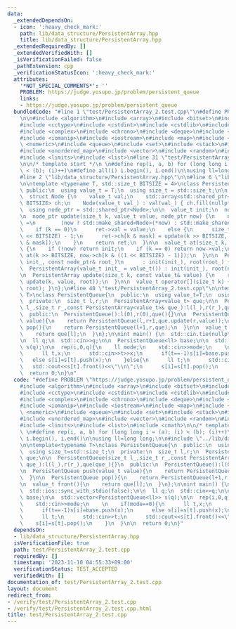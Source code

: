 ```yaml
---
data:
  _extendedDependsOn:
  - icon: ':heavy_check_mark:'
    path: lib/data_structure/PersistentArray.hpp
    title: lib/data_structure/PersistentArray.hpp
  _extendedRequiredBy: []
  _extendedVerifiedWith: []
  _isVerificationFailed: false
  _pathExtension: cpp
  _verificationStatusIcon: ':heavy_check_mark:'
  attributes:
    '*NOT_SPECIAL_COMMENTS*': ''
    PROBLEM: https://judge.yosupo.jp/problem/persistent_queue
    links:
    - https://judge.yosupo.jp/problem/persistent_queue
  bundledCode: "#line 1 \"test/PersistentArray_2.test.cpp\"\n#define PROBLEM \"https://judge.yosupo.jp/problem/persistent_queue\"\
    \n\n#include <algorithm>\n#include <array>\n#include <bitset>\n#include <cassert>\n\
    #include <cctype>\n#include <cstdint>\n#include <cstdlib>\n#include <cmath>\n\
    #include <complex>\n#include <chrono>\n#include <deque>\n#include <functional>\n\
    #include <iomanip>\n#include <iostream>\n#include <map>\n#include <memory>\n#include\
    \ <numeric>\n#include <queue>\n#include <set>\n#include <stack>\n#include <string>\n\
    #include <unordered_map>\n#include <vector>\n#include <random>\n#include <utility>\n\
    #include <limits>\n#include <list>\n#line 31 \"test/PersistentArray_2.test.cpp\"\
    \n\n/* template start */\n \n#define rep(i, a, b) for (long long i = (a); (i)\
    \ < (b); (i)++)\n#define all(i) i.begin(), i.end()\n\nusing ll=long long;\n\n\
    #line 2 \"lib/data_structure/PersistentArray.hpp\"\n\n#line 6 \"lib/data_structure/PersistentArray.hpp\"\
    \n\ntemplate <typename T, std::size_t BITSIZE = 4>\nclass PersistentArray {\n\
    \ public:\n  using value_t = T;\n  using size_t = std::size_t;\n\n private:\n\
    \  struct Node {\n    value_t val;\n    std::array<std::shared_ptr<Node>, 1 <<\
    \ BITSIZE> ch;\n    Node(value_t val_) : val(val_) { ch.fill(nullptr); }\n  };\n\
    \  using node_ptr = std::shared_ptr<Node>;\n\n  value_t init;\n  node_ptr root;\n\
    \n  node_ptr update(size_t k, value_t value, node_ptr now) {\n    node_ptr ret\
    \ =\n        (now ? std::make_shared<Node>(*now) : std::make_shared<Node>(init));\n\
    \    if (k == 0)\n      ret->val = value;\n    else {\n      size_t mask = (1\
    \ << BITSIZE) - 1;\n      ret->ch[k & mask] = update(k >> BITSIZE, value, ret->ch[k\
    \ & mask]);\n    }\n    return ret;\n  }\n\n  value_t at(size_t k, node_ptr now)\
    \ {\n    if (!now) return init;\n    if (k == 0) return now->val;\n    return\
    \ at(k >> BITSIZE, now->ch[k & ((1 << BITSIZE) - 1)]);\n  }\n\n  PersistentArray(value_t\
    \ init_, const node_ptr& root_)\n      : init(init_), root(root_) {}\n\n public:\n\
    \  PersistentArray(value_t init_ = value_t()) : init(init_), root(nullptr) {}\n\
    \n  PersistentArray update(size_t k, const value_t& value) {\n    return PersistentArray(init,\
    \ update(k, value, root));\n  }\n\n  value_t operator[](size_t k) { return at(k,\
    \ root); }\n};\n#line 40 \"test/PersistentArray_2.test.cpp\"\n\ntemplate<typename\
    \ T>\nclass PersistentQueue{\n  public:\n  using value_t=T;\n  using size_t=std::size_t;\n\
    \  private:\n  size_t l,r;\n  PersistentArray<value_t> que;\n\n  PersistentQueue(size_t\
    \ l_,size_t r_,const PersistentArray<value_t>& que_):l(l_),r(r_),que(que_){}\n\
    \  public:\n  PersistentQueue():l(0),r(0),que(){}\n\n  PersistentQueue push(value_t\
    \ value){\n    return PersistentQueue(l,r+1,que.update(r,value));\n  }\n\n  PersistentQueue\
    \ pop(){\n    return PersistentQueue(l+1,r,que);\n  }\n\n  value_t front(){\n\
    \    return que[l];\n  }\n};\n\nint main() {\n  std::cin.tie(nullptr);\n  std::ios::sync_with_stdio(false);\n\
    \n  ll q;\n  std::cin>>q;\n\n  PersistentQueue<ll> base;\n\n  std::vector<PersistentQueue<ll>>\
    \ s(q);\n\n  rep(i,0,q){\n    ll mode;\n    std::cin>>mode;\n    \n    if(mode==0){\n\
    \      ll t,x;\n      std::cin>>t>>x;\n      if(t==-1)s[i]=base.push(x);\n   \
    \   else s[i]=s[t].push(x);\n    }else{\n      ll t;\n      std::cin>>t;\n   \
    \   std::cout<<s[t].front()<<\"\\n\";\n      s[i]=s[t].pop();\n    }\n  }\n\n\
    \  return 0;\n}\n"
  code: "#define PROBLEM \"https://judge.yosupo.jp/problem/persistent_queue\"\n\n\
    #include <algorithm>\n#include <array>\n#include <bitset>\n#include <cassert>\n\
    #include <cctype>\n#include <cstdint>\n#include <cstdlib>\n#include <cmath>\n\
    #include <complex>\n#include <chrono>\n#include <deque>\n#include <functional>\n\
    #include <iomanip>\n#include <iostream>\n#include <map>\n#include <memory>\n#include\
    \ <numeric>\n#include <queue>\n#include <set>\n#include <stack>\n#include <string>\n\
    #include <unordered_map>\n#include <vector>\n#include <random>\n#include <utility>\n\
    #include <limits>\n#include <list>\n#include <cmath>\n\n/* template start */\n\
    \ \n#define rep(i, a, b) for (long long i = (a); (i) < (b); (i)++)\n#define all(i)\
    \ i.begin(), i.end()\n\nusing ll=long long;\n\n#include \"../lib/data_structure/PersistentArray.hpp\"\
    \n\ntemplate<typename T>\nclass PersistentQueue{\n  public:\n  using value_t=T;\n\
    \  using size_t=std::size_t;\n  private:\n  size_t l,r;\n  PersistentArray<value_t>\
    \ que;\n\n  PersistentQueue(size_t l_,size_t r_,const PersistentArray<value_t>&\
    \ que_):l(l_),r(r_),que(que_){}\n  public:\n  PersistentQueue():l(0),r(0),que(){}\n\
    \n  PersistentQueue push(value_t value){\n    return PersistentQueue(l,r+1,que.update(r,value));\n\
    \  }\n\n  PersistentQueue pop(){\n    return PersistentQueue(l+1,r,que);\n  }\n\
    \n  value_t front(){\n    return que[l];\n  }\n};\n\nint main() {\n  std::cin.tie(nullptr);\n\
    \  std::ios::sync_with_stdio(false);\n\n  ll q;\n  std::cin>>q;\n\n  PersistentQueue<ll>\
    \ base;\n\n  std::vector<PersistentQueue<ll>> s(q);\n\n  rep(i,0,q){\n    ll mode;\n\
    \    std::cin>>mode;\n    \n    if(mode==0){\n      ll t,x;\n      std::cin>>t>>x;\n\
    \      if(t==-1)s[i]=base.push(x);\n      else s[i]=s[t].push(x);\n    }else{\n\
    \      ll t;\n      std::cin>>t;\n      std::cout<<s[t].front()<<\"\\n\";\n  \
    \    s[i]=s[t].pop();\n    }\n  }\n\n  return 0;\n}"
  dependsOn:
  - lib/data_structure/PersistentArray.hpp
  isVerificationFile: true
  path: test/PersistentArray_2.test.cpp
  requiredBy: []
  timestamp: '2023-11-10 04:55:33+09:00'
  verificationStatus: TEST_ACCEPTED
  verifiedWith: []
documentation_of: test/PersistentArray_2.test.cpp
layout: document
redirect_from:
- /verify/test/PersistentArray_2.test.cpp
- /verify/test/PersistentArray_2.test.cpp.html
title: test/PersistentArray_2.test.cpp
---
```

